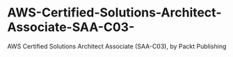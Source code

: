 # AWS-Certified-Solutions-Architect-Associate-SAA-C03-
AWS Certified Solutions Architect Associate (SAA-C03), by Packt Publishing
